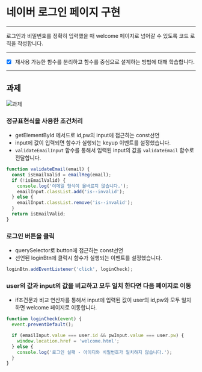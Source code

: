 # 네이버 로그인 페이지 구현

---

로그인과 비밀번호를 정확히 입력했을 때 welcome 페이지로 넘어갈 수 있도록 코드 로직을 작성합니다.

---

- [x] 재사용 가능한 함수를 분리하고 함수를 중심으로 설계하는 방법에 대해 학습합니다.

---

## 과제

![과제](https://github.com/minomad/js-homework/assets/131448929/e3c50159-6be3-4f20-8a2f-763fd084f253)

### 정규표현식을 사용한 조건처리

- getElementById 메서드로 id,pw의 input에 접근하는 const선언
- input에 값이 입력되면 함수가 실행되는 keyup 이벤트를 설정했습니다.
- `validateEmailInput` 함수를 통해서 입력된 input의 값을 `validateEmail` 함수로 전달합니다.

```js
function validateEmail(email) {
  const isEmailValid = emailReg(email);
  if (!isEmailValid) {
    console.log('이메일 형식이 올바르지 않습니다.');
    emailInput.classList.add('is--invalid');
  } else {
    emailInput.classList.remove('is--invalid');
  }
  return isEmailValid;
}
```

### 로그인 버튼을 클릭

- querySelector로 button에 접근하는 const선언
- 선언된 loginBtn에 클릭시 함수가 실행되는 이벤트를 설정했습니다.

```js
loginBtn.addEventListener('click', loginCheck);
```

### user의 값과 input의 값을 비교하고 모두 일치 한다면 다음 페이지로 이동

- if조건문과 비교 연산자를 통해서 input에 입력된 값이 user의 id,pw와 모두 일치하면 welcome 페이지로 이동합니다.

```js
function loginCheck(event) {
  event.preventDefault();

  if (emailInput.value === user.id && pwInput.value === user.pw) {
    window.location.href = 'welcome.html';
  } else {
    console.log('로그인 실패 - 아이디와 비밀번호가 일치하지 않습니다.');
  }
}
```
